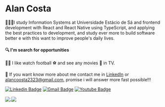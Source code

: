 # Alan Costa

👨🏻‍🎓I study Information Systems at Universidade Estácio de Sá and frontend development with React and React Native using TypeScript, and applying the best practices to development, and  study ever more to build software better e with this want to improve people's daily lives.

#### :mag: I'm search for opportunities

👍🏻 I like watch football ⚽ and see any movies :art: in TV.

📨 If you want know more about me contact me in [LinkedIn](https://www.linkedin.com/in/alancoosta) or alancoosta2323@gmail.com, promise i will answer more fast possible!!!

[![Linkedin Badge](https://img.shields.io/badge/-LinkedIn-blue?style=flat-square&logo=Linkedin&logoColor=white&link=https://www.linkedin.com/in/alancoosta/)](https://www.linkedin.com/in/alancoosta/)
[![Gmail Badge](https://img.shields.io/badge/-Gmail-c14438?style=flat-square&logo=Gmail&logoColor=white&link=mailto:alancoosta2323@gmail.com)](mailto:alancoosta2323@gmail.com)
[![Youtube Badge](https://img.shields.io/badge/-Youtube-c14438?style=flat-square&logo=Youtube&logoColor=white&link=https://www.youtube.com/watch?v=kNoC88gT2Wkm)](https://www.youtube.com/watch?v=kNoC88gT2Wk)

<a href="https://github.com/anuraghazra/github-readme-stats">
  <img align="center" src="https://github-readme-stats.vercel.app/api?username=alancoosta&title_color=58a6ff&text_color=c9d1d9&icon_color=c9d1d9&bg_color=0d1117&show_icons=true" />
</a>

<a href="https://github.com/anuraghazra/github-readme-stats">
  <img align="center" src="https://github-readme-stats.vercel.app/api/top-langs?username=alancoosta&repo=clicksoft&theme=radical&layout=compact&langs_count=3&title_color=58a6ff&text_color=c9d1d9&bg_color=0d1117" />
</a>


